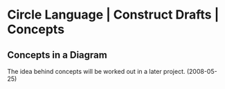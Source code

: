 ﻿Circle Language | Construct Drafts | Concepts
=============================================

Concepts in a Diagram
---------------------

The idea behind concepts will be worked out in a later project. (2008-05-25)
